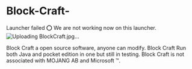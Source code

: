 # Block-Craft-
Launcher failed ⭕
We are not working now on this launcher.
![Uploading BlockCraft.jpg…]()



Block Craft a open source software, anyone can modify.
Block Craft Run both Java and pocket edition in one but still in testing.
Block Craft is not associated with MOJANG AB and Microsoft ™.
